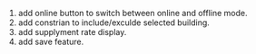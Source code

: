 1. add online button to switch between online and offline mode.
2. add constrian to include/exculde selected building. 
3. add supplyment rate display.
4. add save feature.

